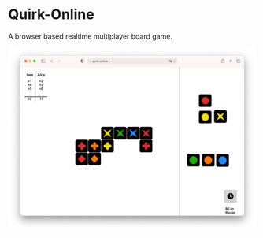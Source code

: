 # Quirk-Online
A browser based realtime multiplayer board game.

![a screenshot of the app](screenshot.png)